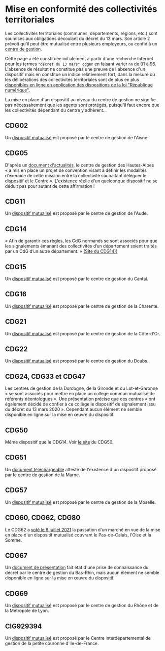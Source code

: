 # Mise en conformité des collectivités territoriales

Les collectivités territoriales (communes, départements, régions, etc.) sont soumises aux obligations découlant du décret du 13 mars. Son article 2 prévoit qu'il peut être mutualisé entre plusieurs employeurs, ou confié à un [centre de gestion](http://fncdg.com/centre-de-gestion/).

Cette page a été constituée initialement à partir d'une recherche Internet pour les termes `"décret du 13 mars" cdgnn` en faisant varier `nn` de 01 à 96. L'absence de résultat ne constitue pas une preuve de l'absence d'un dispositif mais en constitue un indice relativement fort, dans la mesure où les délibérations des collectivités territoriales sont de plus en plus [disponibles en ligne en application des dispositions de la loi "République numérique"](https://www.cnil.fr/fr/quelles-sont-les-obligations-de-publication-en-ligne).

La mise en place d'un dispositif au niveau du centre de gestion ne signifie pas nécessairement que les agents sont protégés, puisqu'il faut encore que les collectivités dépendant du centre y adhèrent…

## CDG02

Un [dispositif mutualisé](http://www.cdg02.fr/doc/Note_d_information_dispos.pdf) est proposé par le centre de gestion de l'Aisne.

## CDG05

D'après un [document d'actualités](https://www.cdg05.fr/storage/upload/newsletter/409/L_Actu_du_mois_de_Mai_2021.pdf), le centre de gestion des Hautes-Alpes « a mis en place un projet de convention visant à définir les modalités d’exercice de cette mission entre la collectivité souhaitant déléguer le dispositif et le Centre ». L'existence réelle d'un quelconque dispositif ne se déduit pas pour autant de cette affirmation !

## CDG11

Un [dispositif mutualisé](https://www.cdg11.fr/deontologie-et-mediation/referent-alerte-et-signalements-avdhas/) est proposé par le centre de gestion de l'Aude.

## CDG14

« Afin de garantir ces règles, les CdG normands se sont associés pour que les signalements émanant des collectivités d’un département soient traités par un CdG d’un autre département. » [(Site du CDG14))](https://cdg14.fr/referent-signalement/)

## CDG15

Un [dispositif mutualisé](http://www.cdg15.fr/cdg/index.php/dispositifdesignalement/presentationsignalement) est proposé par le centre de gestion du Cantal.

## CDG16

Un [dispositif mutualisé](https://www.cdg16.fr/index-module-orki-page-view-id-159.html) est proposé par le centre de gestion de la Charente.

## CDG21

Un [dispositif mutualisé](http://www.cdg21.fr/index.php/pole-prevention/dispositif-de-signalement/l-agent) est proposé par le centre de gestion de la Côte-d'Or.

## CDG22

Un [dispositif mutualisé](http://www.cdg25.org/prestation/violence-discrimination-harcelement-et-sexisme/) est proposé par le centre de gestion du Doubs.

## CDG24, CDG33 et CDG47

Les centres de gestion de la Dordogne, de la Gironde et du Lot-et-Garonne « se sont associés pour mettre en place un collège commun mutualisé de référents déontologues ». Une présentation précise que ces centres « ont également décidé de confier à ce collège le dispositif de signalement issu du décret du 13 mars 2020 ». Cependant aucun élément ne semble disponible en ligne sur la mise en œuvre du dispositif.

## CDG50

Même dispositif que le CDG14. Voir [le site](https://cdg50.fr/nouvelle-mission-du-cdg-referent-signalement/) du CDG50.

## CDG51

Un [document téléchargeable](https://51.cdgplus.fr/wp-content/uploads/sites/6/Documents/Signalement/Convention_CDG.docx) atteste de l'existence d'un dispositif proposé par le centre de gestion de la Marne.

## CDG57

Un [dispositif mutualisé](https://www.cdg57.fr/agent/signalement/) est proposé par le centre de gestion de la Moselle.

## CDG60, CDG62, CDG80

Le CDG62 a [voté le 8 juillet 2021](https://www.cdg62.fr/images/docs/cdg62/CA/CA-08072021.pdf) la passation d'un marché en vue de la mise en place d'un dispositif mutualisé couvrant le Pas-de-Calais, l'Oise et la Somme.

## CDG67

Un [document de présentation](https://www.cdg67.fr/coronavirus/pole-juridique/violences-sexuelles-et-sexistes-au-travail-disposition-de-signalement) fait état d'une prise de connaissance du décret par le centre de gestion du Bas-Rhin, mais aucun élément ne semble disponible en ligne sur la mise en œuvre du dispositif.

## CDG69

Un [dispositif mutualisé](https://extranet.cdg69.fr/signalement-actes-violence-discrimination) est proposé par le centre de gestion du Rhône et de la Métropole de Lyon.

## CIG929394

Un [dispositif mutualisé](https://www.cig929394.fr/grh/expertise/signalement-actes-violence-discrimination-harcelement-ou-agissements-sexistes-quelles-obligations-pour-employeurs) est proposé par le Centre interdépartemental de gestion de la petite couronne d'Ile-de-France.